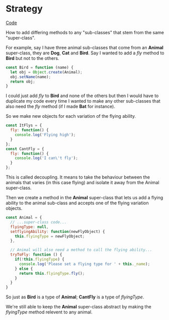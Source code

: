 # Strategy
[Code](./js/strategy.js)

How to add differing methods to any "sub-classes" that stem from the same "super-class".

For example, say I have three animal sub-classes that come from an **Animal** super-class, they are **Dog**, **Cat** and **Bird**. Say I wanted to add a *fly* method to **Bird** but not to the others.

```js
const Bird = function (name) {
  let obj = Object.create(Animal);
  obj.setName(name);
  return obj;
}
```

I could just add *fly* to **Bird** and none of the others but then I would have to duplicate my code every time I wanted to make any other sub-classes that also need the *fly* method (if I made **Bat** for instance).

So we make new objects for each variation of the flying ability.

```js
const ItFlys = {
  fly: function() {
    console.log('Flying high');
  }
};
const CantFly = {
  fly: function() {
    console.log('I can\'t fly');
  }
};
```

This is called decoupling. It means to take the behaviour between the animals that varies (in this case flying) and isolate it away from the Animal super-class.

Then we create a method in the **Animal** super-class that lets us add a flying ability to the animal sub-class and accepts one of the flying variation objects.

```js
const Animal = {
  // ...super-class code...
  flyingType: null,
  setflyingAbility: function(newFlyObject) {
    this.flyingType = newFlyObject;
  },

  // Animal will also need a method to call the flying ability...
  tryToFly: function () {
    if(!this.flyingType) {
      console.log('Please set a flying type for ' + this._name);
    } else {
      return this.flyingType.fly();
    }
  }
}
```

So just as **Bird** is a type of **Animal**; **CantFly** is a type of *flyingType*. 

We're still able to keep the **Animal** super-class abstract by making the *flyingType* method relevent to any animal.
